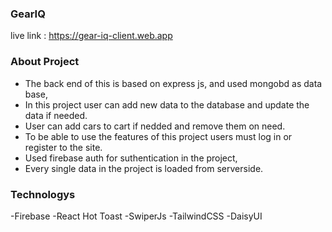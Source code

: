 ### GearIQ

live link : https://gear-iq-client.web.app

### About Project
- The back end of this is based on express js, and used mongobd as data base,
- In this project user can add new data to the database and update the data if needed.
- User can add cars to cart if nedded and remove them on need.
- To be able to use the features of this project users must log in or register to the site.
- Used firebase auth for suthentication in the project,
- Every single data in the project is loaded from serverside.
### Technologys
-Firebase 
-React Hot Toast
-SwiperJs
-TailwindCSS
-DaisyUI
